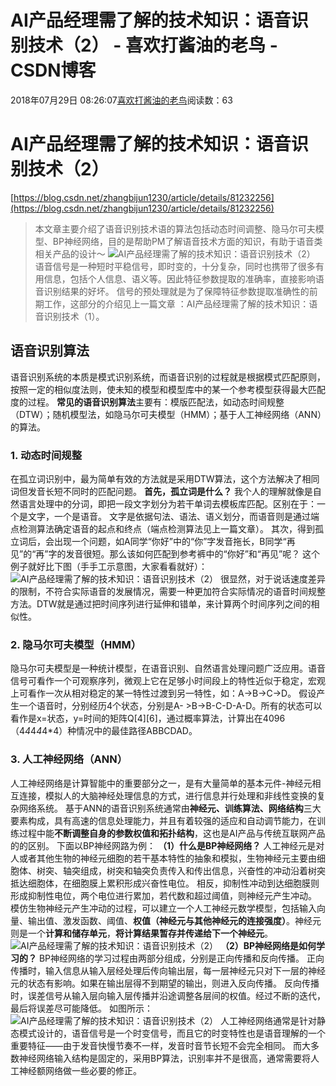 
# AI产品经理需了解的技术知识：语音识别技术（2） - 喜欢打酱油的老鸟 - CSDN博客


2018年07月29日 08:26:07[喜欢打酱油的老鸟](https://me.csdn.net/weixin_42137700)阅读数：63


# AI产品经理需了解的技术知识：语音识别技术（2）
[https://blog.csdn.net/zhangbijun1230/article/details/81232256](https://blog.csdn.net/zhangbijun1230/article/details/81232256)

> 本文章主要介绍了语音识别技术语的算法包括动态时间调整、隐马尔可夫模型、BP神经网络，目的是帮助PM了解语音技术方面的知识，有助于语音类相关产品的设计～
![AI产品经理需了解的技术知识：语音识别技术（2）](http://p9.pstatp.com/large/pgc-image/152937557329982f23495c5)
语音信号是一种短时平稳信号，即时变的，十分复杂，同时也携带了很多有用信息，包括个人信息、语义等。因此特征参数提取的准确率，直接影响语音识别结果的好坏。
信号的预处理就是为了保障特征参数提取准确性的前期工作，这部分的介绍见上一篇文章 ：AI产品经理需了解的技术知识：语音识别技术（1）。

## 语音识别算法
语音识别系统的本质是模式识别系统，而语音识别的过程就是根据模式匹配原则，按照一定的相似度法则，使未知的模型和模型库中的某一个参考模型获得最大匹配度的过程。
**常见的语音识别算法**主要有：模版匹配法，如动态时间规整（DTW）；随机模型法，如隐马尔可夫模型（HMM）；基于人工神经网络（ANN）的算法。

### 1. 动态时间规整
在孤立词识别中，最为简单有效的方法就是采用DTW算法，这个方法解决了相同词但发音长短不同时的匹配问题。
**首先，孤立词是什么？**
我个人的理解就像是自然语言处理中的分词，即把一段文字划分为若干单词去模板库匹配。区别在于：一个是文字，一个是语音。
文字是依据句法、语法、语义划分，而语音则是通过端点检测算法确定语音的起点和终点（端点检测算法见上一篇文章）。
其次，得到孤立词后，会出现一个问题，如A同学“你好”中的“你”字发音拖长，B同学“再见”的“再”字的发音很短。那么该如何匹配到参考裤中的“你好”和“再见”呢？
这个例子就好比下图（手手工示意图，大家看看就好）：
![AI产品经理需了解的技术知识：语音识别技术（2）](http://p3.pstatp.com/large/pgc-image/1530442196894276ab7924a)
很显然，对于说话速度差异的限制，不符合实际语音的发展情况，需要一种更加符合实际情况的语音时间规整方法。DTW就是通过把时间序列进行延伸和错单，来计算两个时间序列之间的相似性。

### 2. 隐马尔可夫模型（HMM）
隐马尔可夫模型是一种统计模型，在语音识别、自然语言处理问题广泛应用。语音信号可看作一个可观察序列，微观上它在足够小时间段上的特性近似于稳定，宏观上可看作一次从相对稳定的某一特性过渡到另一特性，如：A->B->C->D。
假设产生一个语音时，分别经历4个状态，分别是A- >B->B-C-D-A-D。所有的状态可以看作是x=状态，y=时间的矩阵Q[4][6]，通过概率算法，计算出在4096（4*4*4*4*4*4）种情况中的最佳路径ABBCDAD。

### 3. 人工神经网络（ANN）
人工神经网络是计算智能中的重要部分之一，是有大量简单的基本元件-神经元相互连接，模拟人的大脑神经处理信息的方式，进行信息并行处理和非线性变换的复杂网络系统。
基于ANN的语音识别系统通常由**神经元、训练算法、网络结构**三大要素构成，具有高速的信息处理能力，并且有着较强的适应和自动调节能力，在训练过程中能**不断调整自身的参数权值和拓扑结构**，这也是AI产品与传统互联网产品的的区别。
下面以BP神经网路为例：
**（1）什么是BP神经网络？**
人工神经元是对人或者其他生物的神经元细胞的若干基本特性的抽象和模拟，生物神经元主要由细胞体、树突、轴突组成，树突和轴突负责传入和传出信息，兴奋性的冲动沿着树突抵达细胞体，在细胞膜上累积形成兴奋性电位。
相反，抑制性冲动到达细胞膜则形成抑制性电位，两个电位进行累加，若代数和超过阈值，则神经元产生冲动。
模仿生物神经元产生冲动的过程，可以建立一个人工神经元数学模型，包括输入向量、输出值、激发函数、阈值、**权值（神经元与其他神经元的连接强度）**。神经元则是一个**计算和储存单元**，**将计算结果暂存并传递给下一个神经元**。
![AI产品经理需了解的技术知识：语音识别技术（2）](http://p9.pstatp.com/large/pgc-image/1530442200450a4008d545f)
**（2）BP神经网络是如何学习的？**
BP神经网络的学习过程由两部分组成，分别是正向传播和反向传播。
正向传播时，输入信息从输入层经处理后传向输出层，每一层神经元只对下一层的神经元的状态有影响。如果在输出层得不到期望的输出，则进入反向传播。
反向传播时，误差信号从输入层向输入层传播并沿途调整各层间的权值。经过不断的迭代，最后将误差尽可能降低。
如图所示：
![AI产品经理需了解的技术知识：语音识别技术（2）](http://p1.pstatp.com/large/pgc-image/1530442199280dbd389bf99)
人工神经网络通常是针对静态模式设计的，语音信号是一个时变信号，而且它的时变特性也是语音理解的一个重要特征——由于发音快慢节奏不一样，发音时音节长短不会完全相同。
而大多数神经网络输入结构是固定的，采用BP算法，识别率并不是很高，通常需要将人工神经额网络做一些必要的修正。

